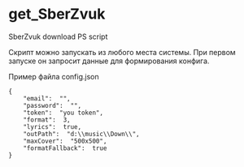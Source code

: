 # get_SberZvuk
SberZvuk download PS script

Скрипт можно запускать из любого места системы.
При первом запуске он запросит данные для формирования конфига.

Пример файла config.json
```
{
    "email":  "",
    "password":  "",
    "token":  "you token",
    "format":  3,
    "lyrics":  true,
    "outPath":  "d:\\music\\Down\\",
    "maxCover":  "500x500",
    "formatFallback":  true
}

```
